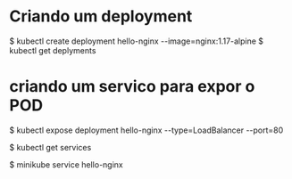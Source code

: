 # Criando um deployment
$ kubectl create deployment hello-nginx --image=nginx:1.17-alpine
$ kubectl get deplyments

# criando um servico para expor o POD
$ kubectl expose deployment hello-nginx --type=LoadBalancer --port=80

$ kubectl get services

$ minikube service hello-nginx
